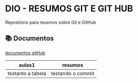 # DIO - RESUMOS GIT E GIT HUB           

Repositorio para reusmos sobre Git e GitHub 

## 📚 Documentos 
[documentos gitHub](https://docs.github.com/pt) 

| aulas1 | resumos |
|--------|-------|
|testanto a tabela |testando o commit |
